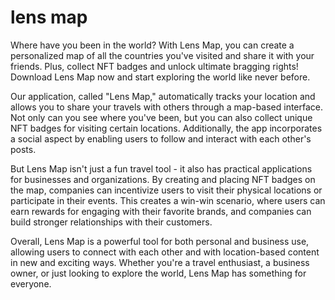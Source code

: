 
  # lens map

  Where have you been in the world? With Lens Map, you can create a personalized map of all the countries you've visited and share it with your friends. Plus, collect NFT badges and unlock ultimate bragging rights! Download Lens Map now and start exploring the world like never before.

 Our application, called "Lens Map," automatically tracks your location and allows you to share your travels with others through a map-based interface. Not only can you see where you've been, but you can also collect unique NFT badges for visiting certain locations. Additionally, the app incorporates a social aspect by enabling users to follow and interact with each other's posts.

But Lens Map isn't just a fun travel tool - it also has practical applications for businesses and organizations. By creating and placing NFT badges on the map, companies can incentivize users to visit their physical locations or participate in their events. This creates a win-win scenario, where users can earn rewards for engaging with their favorite brands, and companies can build stronger relationships with their customers.

Overall, Lens Map is a powerful tool for both personal and business use, allowing users to connect with each other and with location-based content in new and exciting ways. Whether you're a travel enthusiast, a business owner, or just looking to explore the world, Lens Map has something for everyone.
  
